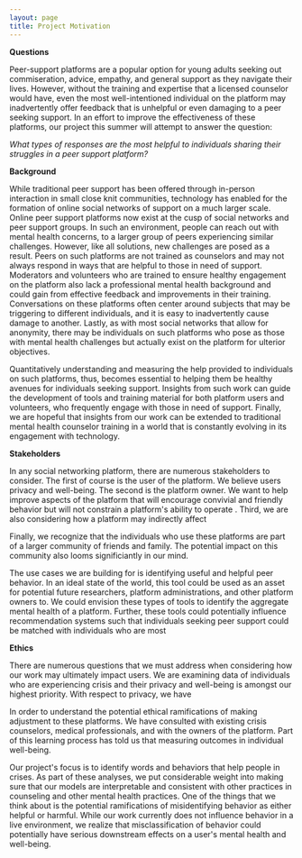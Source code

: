 ```yaml
---
layout: page
title: Project Motivation
---
```


**Questions**

Peer-support platforms are a popular option for young adults seeking out commiseration, advice, empathy, and general support as they navigate their lives. However, without the training and expertise that a licensed counselor would have, even the most well-intentioned individual on the platform may inadvertently offer feedback that is unhelpful or even damaging to a peer seeking support. In an effort to improve the effectiveness of these platforms, our project this summer will attempt to answer the question:

_What types of responses are the most helpful to individuals sharing their struggles in a peer support platform?_

**Background**

While traditional peer support has been offered through in-person interaction in small close knit communities, technology has enabled for the formation of online social networks of support on a much larger scale. Online peer support platforms now exist at the cusp of social networks and peer support groups. In such an environment, people can reach out with mental health concerns, to a larger group of peers experiencing similar challenges. However, like all solutions, new challenges are posed as a result. Peers on such platforms are not trained as counselors and may not always respond in ways that are helpful to those in need of support. Moderators and volunteers who are trained to ensure healthy engagement on the platform also lack a professional mental health background and could gain from effective feedback and improvements in their training. Conversations on these platforms often center around subjects that may be triggering to different individuals, and it is easy to inadvertently cause damage to another. Lastly, as with most social networks that allow for anonymity, there may be individuals on such platforms who pose as those with mental health challenges but actually exist on the platform for ulterior objectives.

Quantitatively understanding and measuring the help provided to individuals on such platforms, thus, becomes essential to helping them be healthy avenues for individuals seeking support. Insights from such work can guide the development of tools and training material for both platform users and volunteers, who frequently engage with those in need of support. Finally, we are hopeful that insights from our work can be extended to traditional mental health counselor training in a world that is constantly evolving in its engagement with technology.

**Stakeholders**

In any social networking platform, there are numerous stakeholders to consider. The first of course is the user of the platform. We believe users privacy and well-being. The second is the platform owner. We want to help improve aspects of the platform that will encourage convivial and friendly behavior but will not constrain a platform's ability to operate . 
Third, we are also considering how a platform may indirectly affect 

Finally, we recognize that the individuals who use these platforms are part of a larger community of friends and family. The potential impact on this community also looms significiantly in our mind.

The use  cases we are building for is identifying useful and helpful peer behavior. In an ideal state of the world, this tool  could be used as an asset for potential future researchers, platform administrations, and other platform owners to. We could envision these types of tools to identify the aggregate mental health of a platform. Further, these tools could potentially influence recommendation systems such that individuals seeking peer support could be matched with individuals who are most 

**Ethics**

There are numerous questions that we must address when considering how our work may ultimately impact users. We are examining data of individuals who are experiencing crisis and their privacy and well-being is amongst our highest priority. With respect to privacy, we have 

In order to understand the potential ethical ramifications of making adjustment to these platforms. We have consulted with existing crisis counselors, medical professionals, and with the owners of the platform. Part of this learning process  has told us that measuring  outcomes in individual well-being. 

Our project's focus is to identify words and behaviors that help people in crises. As part of these analyses, we put considerable weight into making sure that our models are interpretable and consistent with other practices in counseling and other mental health practices. One of the things that we think about is the potential ramifications of misidentifying behavior as either helpful or harmful. While our work currently does not influence behavior in a live environment, we realize that misclassification of behavior could potentially have serious downstream effects on a user's mental health and well-being. 
